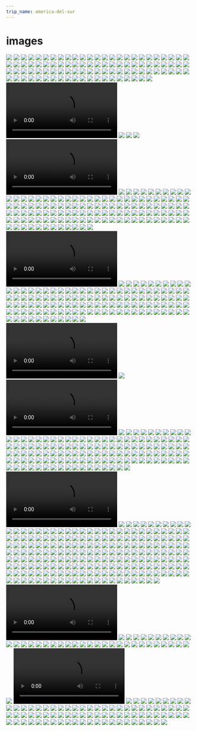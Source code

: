 ```yaml
---
trip_name: america-del-sur
---
```


# images

![](images/1.1419767594.packningsorgie.jpg)
![](images/1.1419849875.3rd-breakkie.jpg)
![](images/1.1419849875.en-route.jpg)
![](images/1.1419906012.utsikt-gopro.jpg)
![](images/1.1419906012.utsikt.jpg)
![](images/1.1419906012.v-229-rt-flygplan.jpg)
![](images/1.1419990533.a-bird-n-a-bird.jpg)
![](images/1.1419990533.cobacabana-south-side.jpg)
![](images/1.1419990533.copacabana.jpg)
![](images/1.1419990533.emellan-cobacabana-amp-ipanema.jpg)
![](images/1.1419990533.endless-parasol.jpg)
![](images/1.1419990533.flicka-p-229-cobacabana.jpg)
![](images/1.1419990533.forte-cobacabana.jpg)
![](images/1.1419990533.frukostkaffe.jpg)
![](images/1.1419990533.hemg-229-ng.jpg)
![](images/1.1419990533.ipanema-panorama.jpg)
![](images/1.1419990533.ipanema-selfie.jpg)
![](images/1.1419990533.jesus-pose.jpg)
![](images/1.1419990533.lagoa-rodrigo-de-freitas.jpg)
![](images/1.1419990533.liten-f-229-gel-stora-berg.jpg)
![](images/1.1419990533.pontus-p-229-copa-beach-walk.jpg)
![](images/1.1419990533.selfie-2.jpg)
![](images/1.1419990533.strandentr-233.jpg)
![](images/1.1419990533.the-poser.jpg)
![](images/1.1420070400.blickar-mot-sockertopp.jpg)
![](images/1.1420070400.corcovado-tram-selfie.jpg)
![](images/1.1420070400.d-228-r-228-r-det.jpg)
![](images/1.1420070400.d-228-r-228-r-han.jpg)
![](images/1.1420070400.donna-johanna.jpg)
![](images/1.1420070400.helt-ok-vyer-p-229-v-228-gen-upp-men-varmt.jpg)
![](images/1.1420070400.kisfie-framf-246-r-lagoa-rodrigo-de-freitas.jpg)
![](images/1.1420070400.kugghjulst-229-gstationen.jpg)
![](images/1.1420070400.lunchutsikt.jpg)
![](images/1.1420070400.m-228-ktigt.jpg)
![](images/1.1420070400.ner-igen.jpg)
![](images/1.1420070400.p-229-v-228-g-till-m-246-te-med-jesus.jpg)
![](images/1.1420070400.pontus-likear-utsikten.jpg)
![](images/1.1420070400.sk-246-n-utsikt-dam-och-sj-246-n.jpg)
![](images/1.1420070400.strax-under-christo.jpg)
![](images/1.1420070400.the-jesus.jpg)
![](images/1.1420070400.to-be-chicken-or-to-be-jesus.jpg)
![](images/1.1420070400.uppe.jpg)
![](images/1.1420070400.varm-v-228-ntan-p-229-det-lilla-r-246-da-t-229.jpg)
![](images/1.1420070400.vi-var-inte-helt-ensamma.jpg)
![](images/1.1420072400.1-grafitti-continue.jpg)
![](images/1.1420072400.backigt-och-ol-228-mpligt-f-246-r-longboard.jpg)
![](images/1.1420072400.brasiliansk-r-228-kgryta-med-maniocmj-246-l-mu.jpg)
![](images/1.1420072400.bro-f-246-r-santa-teresa-tram.jpg)
![](images/1.1420072400.en-helt-annan-syn-uppifr-229-n.jpg)
![](images/1.1420072400.en-v-228-gg.jpg)
![](images/1.1420072400.escadaria-selar-243-n.jpg)
![](images/1.1420072400.fin-h-229-llplats.jpg)
![](images/1.1420072400.gullig-och-j-228-ttebrant-gata.jpg)
![](images/1.1420072400.hot-spot.jpg)
![](images/1.1420072400.johanna-och-teatern.jpg)
![](images/1.1420072400.kaleltrappan-uppifr-229-n.jpg)
![](images/1.1420072400.kul-med-grafitti.jpg)
![](images/1.1420072400.mais-amor-por-favor.jpg)
![](images/1.1420072400.mer-k-228-rlek-verkade-vara-budskapet-i-santa-.jpg)
![](images/1.1420072400.messi-gr-229-ter.jpg)
![](images/1.1420072400.middag-och-en-246-l.jpg)
![](images/1.1420072400.p-229-skylten-visa-repekt-f-246-r-de-boende.jpg)
![](images/1.1420072400.p-229-v-228-g-mot-lapa.jpg)
![](images/1.1420072400.p-spatserar-nerf-246-r-trappen.jpg)
![](images/1.1420072400.pausa.jpg)
![](images/1.1420072400.s-229-backigt-s-229-varmt-men-s-229-fantastisk.jpg)
![](images/1.1420072400.s-229-mycket-h-228-ftig-street-art-i-santa-ter.jpg)
![](images/1.1420072400.santa-teresa-grafitti.jpg)
![](images/1.1420072400.santa-teresa-view.jpg)
![](images/1.1420072400.soulmates.jpg)
![](images/1.1420072400.tafs.jpg)
![](images/1.1420072400.vid-trappans-fot.jpg)
![](images/1.1420072400.we-feed-on-calamares.jpg)
![](images/1.1420240526.2-miljoner-m-228-nniskor.jpg)
![](images/1.1420240526.a-loaf-with-a-view.jpg)
![](images/1.1420240526.b-229-tar.jpg)
![](images/1.1420240526.cr-233-me-pasta-pizza-delight.jpg)
![](images/1.1420240526.en-liten-svansl-246-s-246-dla-bor-p-229-toppen.jpg)
![](images/1.1420240526.f-246-re-f-228-rden.jpg)
![](images/1.1420240526.flip-floppin-lady.jpg)
![](images/1.1420240526.linba-241-o-segunda.jpg)
![](images/1.1420240526.och-pontahontas-tog-229-rets-f-246-rsta-bad.jpg)
![](images/1.1420240526.p-227-o-a-231-ucar.jpg)
![](images/1.1420240526.promenad-i-urca-nedanf-246-r-sockerberget.jpg)
![](images/1.1420240526.rio-panorama.jpg)
![](images/1.1420240526.rio-sett-fr-229-n-toppen.jpg)
![](images/1.1420240526.sen-blev-det-2015.jpg)
![](images/1.1420240526.spider-arm-selfie.jpg)
![](images/1.1420240526.upp-till-h-246-gsta-toppen.jpg)
![](images/1.1420240526.utsikt-246-ver-rio.jpg)
![](images/1.1420240526.vy-med-vi.jpg)
![](images/1.1420245200.196-ntligen-feijoada.jpg)
![](images/1.1420245200.bambu-e-bambina.jpg)
![](images/1.1420245200.bambuastic.jpg)
![](images/1.1420245200.brasiliens-vanligaste-frukt.jpg)
![](images/1.1420245200.det-sv-228-nger-ju.mov.flv)
![](images/1.1420245200.det-sv-228-nger-ju.mov.flv.jpg)
![](images/1.1420245200.ett-urval-av-blomster.jpg)
![](images/1.1420245200.f-228-rgerna.jpg)
![](images/1.1420245200.feijoada-and-samba.mov.flv)
![](images/1.1420245200.feijoada-and-samba.mov.flv.jpg)
![](images/1.1420245200.feira-da-nordestina.jpg)
![](images/1.1420245200.funny-fruit.jpg)
![](images/1.1420245200.grodblad.jpg)
![](images/1.1420245200.j-228-tteh-246-ga-bambu.jpg)
![](images/1.1420245200.j-228-ttel-229-nga-bambusar.jpg)
![](images/1.1420245200.jesus-tittar-fram-bak-molnen.jpg)
![](images/1.1420245200.k-246-tt-228-tare.jpg)
![](images/1.1420245200.konstig-frukt.jpg)
![](images/1.1420245200.lady-in-plants.jpg)
![](images/1.1420245200.miniananas.jpg)
![](images/1.1420245200.orchideario-orchidearista.jpg)
![](images/1.1420245200.orchideario.jpg)
![](images/1.1420245200.palm-pontus.jpg)
![](images/1.1420245200.pontus-bland-orchideerna.jpg)
![](images/1.1420245200.snacka-om-rotsystem.jpg)
![](images/1.1420245200.stor-och-liten.jpg)
![](images/1.1420245200.walk-over.jpg)
![](images/1.1420245200.walking-on-water.jpg)
![](images/1.1420414010.ankomna-i-vila-canoas.jpg)
![](images/1.1420414010.att-bygga-p-229-h-246-jden.jpg)
![](images/1.1420414010.att-el-och-avlopp-faktiskt-funkar.jpg)
![](images/1.1420414010.bykyrkan.jpg)
![](images/1.1420414010.en-liten-square.jpg)
![](images/1.1420414010.favela-pet.jpg)
![](images/1.1420414010.favela-vila-canoas-h-246-ger-mansions-v-228-ns.jpg)
![](images/1.1420414010.favelabo.jpg)
![](images/1.1420414010.favelacapirinha.jpg)
![](images/1.1420414010.favelapanorama.jpg)
![](images/1.1420414010.favelaskolan-para-ti.jpg)
![](images/1.1420414010.g-229-ngarna-har-gatunamn.jpg)
![](images/1.1420414010.gatu--och-eln-228-t.jpg)
![](images/1.1420414010.hejd-229-rocinha.jpg)
![](images/1.1420414010.hippe-p-229-hippiemarknad.jpg)
![](images/1.1420414010.i-villa-canoas.jpg)
![](images/1.1420414010.johanna-p-229-rocinha-utsiktsplats.jpg)
![](images/1.1420414010.marknadsgata-i-rocinha.jpg)
![](images/1.1420414010.mini-feijoada-mellan-shoppingen.jpg)
![](images/1.1420414010.och-h-228-r-bor-dom.jpg)
![](images/1.1420414010.p-229-marknad---bananer.jpg)
![](images/1.1420414010.p-229-rundtur-i-villa-canoas.jpg)
![](images/1.1420414010.p-229-v-228-g-till-marknad-i-rocinha.jpg)
![](images/1.1420414010.p-229-vandring-genom-favelan.jpg)
![](images/1.1420414010.pontahontas.jpg)
![](images/1.1420414010.rastg-229-rd-eller-lektionssal.jpg)
![](images/1.1420414010.smalgator.jpg)
![](images/1.1420414010.square-igen.jpg)
![](images/1.1420414010.tr-229-nga-virrvarr-gr-228-nder.jpg)
![](images/1.1420414010.utsikt-246-ver-favela-rocinha.jpg)
![](images/1.1420414010.utsikt-fr-229-n-para-ti.jpg)
![](images/1.1420414010.utsikt-fr-229-n-rocinha.jpg)
![](images/1.1420414010.v-228-lkommen-ta-med-246-l.jpg)
![](images/1.1420414010.v-229-r-guide-till-v-228-nster.jpg)
![](images/1.1420414010.yay-feijoada.jpg)
![](images/1.1420758311.1-akvedukten.jpg)
![](images/1.1420758311.1-i-taxib-229-t-p-229-v-228-g-hem.jpg)
![](images/1.1420758311.2-akvedukten.jpg)
![](images/1.1420758311.214-de-strand.jpg)
![](images/1.1420758311.214-ns-st-246-rsta-turistbyr-229.jpg)
![](images/1.1420758311.215-de-strand.jpg)
![](images/1.1420758311.215-ns-st-246-rsta-turistbyr-229.jpg)
![](images/1.1420758311.abra-227-o-beach.jpg)
![](images/1.1420758311.akvedukten.jpg)
![](images/1.1420758311.angra-dos-reis-hamn.jpg)
![](images/1.1420758311.anl-228-nda-i-angra-dos-reis.jpg)
![](images/1.1420758311.ay-ay-kapten.jpg)
![](images/1.1420758311.beach-selfie.jpg)
![](images/1.1420758311.blue-lagoon.jpg)
![](images/1.1420758311.bogserade-in-i-vik.jpg)
![](images/1.1420758311.brasilianska-vattenfalls-n-228-cken.jpg)
![](images/1.1420758311.brygga.jpg)
![](images/1.1420758311.bussbiljettkuren-och-restaurangen-bredvid.jpg)
![](images/1.1420758311.byte-av-b-229-t-efter-motorhaveriet.jpg)
![](images/1.1420758311.cachoeira-da-feiticeira.jpg)
![](images/1.1420758311.catocheira-do-feiticeira.jpg)
![](images/1.1420758311.cooling-off.jpg)
![](images/1.1420758311.dag-2---hike-till-vattenfall.jpg)
![](images/1.1420758311.emergency.jpg)
![](images/1.1420758311.en-fin-blomma.jpg)
![](images/1.1420758311.en-fri-man-vid-ett-gammalt-f-228-ngelse.jpg)
![](images/1.1420758311.en-liten-kyrka.jpg)
![](images/1.1420758311.ett-regnigt-v-228-lkomnande.jpg)
![](images/1.1420758311.f-246-ggel.jpg)
![](images/1.1420758311.f-246-r-kartfetischisterna.jpg)
![](images/1.1420758311.fall-och-pool.jpg)
![](images/1.1420758311.flera-246-de-str-228-nder-denna-tidiga-morgon.jpg)
![](images/1.1420758311.food-selfie.jpg)
![](images/1.1420758311.frukosterande.jpg)
![](images/1.1420758311.frukostvy.jpg)
![](images/1.1420758311.gryning-vid-start-p-229-hike-till-lopes-mendes.jpg)
![](images/1.1420758311.h-228-r-spenderade-vi-v-229-r-sista-dag-p-229-.jpg)
![](images/1.1420758311.hamnen-i-angra.jpg)
![](images/1.1420758311.heja-brasilien.jpg)
![](images/1.1420758311.hiking-down-a-long-and-lonesome-road.jpg)
![](images/1.1420758311.i-en-kanten-av-abra-227-o-s-strand.jpg)
![](images/1.1420758311.i-taxib-229-t-p-229-v-228-g-hem.jpg)
![](images/1.1420758311.i-v-228-ntan-p-229-bussen-i-angra-dos-reis.jpg)
![](images/1.1420758311.i-v-228-ntan-p-229-flyget-till-lima.jpg)
![](images/1.1420758311.johanna-bergsbestigare.jpg)
![](images/1.1420758311.jump.jpg)
![](images/1.1420758311.krabban.jpg)
![](images/1.1420758311.la-johanna-och-la-luna.jpg)
![](images/1.1420758311.lita-blomster.jpg)
![](images/1.1420758311.lopes-mendes-214-de-paradis.jpg)
![](images/1.1420758311.lunch-f-246-r-snorklare.jpg)
![](images/1.1420758311.middagsstrand-efter-snorkeltur.jpg)
![](images/1.1420758311.morgonpromenadskompis.jpg)
![](images/1.1420758311.ngn-slags-square-i-abra-227-o.jpg)
![](images/1.1420758311.och-en-pir.jpg)
![](images/1.1420758311.och-s-229-h-228-r-med.jpg)
![](images/1.1420758311.p-229-lopes-mendes.jpg)
![](images/1.1420758311.p-229-tur-mot-fallet.jpg)
![](images/1.1420758311.p-229-v-228-g-mot-lopes-mendes.jpg)
![](images/1.1420758311.p-229-v-228-g-ut-till-ilha-grande.jpg)
![](images/1.1420758311.panorama-lopes-mendes.jpg)
![](images/1.1420758311.pico-do-papagaio-till-h-246-ger-om-bergstoppen.jpg)
![](images/1.1420758311.queen-of-everything.jpg)
![](images/1.1420758311.relax-p-229-feiticeira-stranden.jpg)
![](images/1.1420758311.rotfyllda-stigar.jpg)
![](images/1.1420758311.s-229-h-228-r-spenderade-vi-v-229-r-sista-dag-.jpg)
![](images/1.1420758311.sanden-228-r-som-potatismj-246-l.jpg)
![](images/1.1420758311.sippar-caipirinhas.jpg)
![](images/1.1420758311.sista-kv-228-llen-i-abra-227-o.mov.flv)
![](images/1.1420758311.sista-kv-228-llen-i-abra-227-o.mov.flv.jpg)
![](images/1.1420758311.sm-229-paradis-246-ar.jpg)
![](images/1.1420758311.snirklerier.jpg)
![](images/1.1420758311.stranden-i-abra-227-o.jpg)
![](images/1.1420758311.taxib-229-t-hem-fr-229-n-vattenfallsstranden.jpg)
![](images/1.1420758311.testar-a-231-a-237.jpg)
![](images/1.1420758311.tze-hikers.jpg)
![](images/1.1420758311.utlopp-a-la-abra-227-o.jpg)
![](images/1.1420758311.utsikt.jpg)
![](images/1.1420758311.v-229-r-b-229-t.jpg)
![](images/1.1420758311.v-229-r-f-228-rdskuta-1.jpg)
![](images/1.1420758311.v-229-r-gata.jpg)
![](images/1.1420758311.v-229-r-hostelgr-228-nd.jpg)
![](images/1.1420758311.vattenfallsduschar.jpg)
![](images/1.1420758311.vi-b-246-rjar-n-228-rma-oss.jpg)
![](images/1.1420758311.vy-p-229-v-228-g-mot-stranden-med-samma-namn-s.jpg)
![](images/1.1421067644.1-mer-uts-246-kt-ceviche-p-229-canta-rana.jpg)
![](images/1.1421067644.196-ven-museet-hade-grym-mat-mmmmm.jpg)
![](images/1.1421067644.astrid-y-gaston---28-r-228-tters-avsmakningsme.jpg)
![](images/1.1421067644.blomster.jpg)
![](images/1.1421067644.bron-som-inspirerat-ett-otal-k-228-rlekss-229-.jpg)
![](images/1.1421067644.bubblornas-stad-228-r-du-och-en-volvo.jpg)
![](images/1.1421067644.d-228-r-fanns-ocks-229-en-uppsj-246-kaktussort.jpg)
![](images/1.1421067644.den-stora-innerg-229-rden.jpg)
![](images/1.1421067644.det-b-246-rjar-lite-lugnt-med-v-228-lkomstdrin.jpg)
![](images/1.1421067644.det-var-tydligen-s-229-h-228-r-de-skrev-the-in.jpg)
![](images/1.1421067644.en-liten-arkeologisk-site-bredvid-v-229-rt-hos.jpg)
![](images/1.1421067644.en-snabbkik-in-i-k-246-ket.jpg)
![](images/1.1421067644.ett-urval-av-de-28-r-228-tterna.jpg)
![](images/1.1421067644.f-229-r-man-lida-pin.jpg)
![](images/1.1421067644.fler-n-228-ssmycken-i-bruk.jpg)
![](images/1.1421067644.frivilligt.jpg)
![](images/1.1421067644.h-228-r-vilar-historia.jpg)
![](images/1.1421067644.inka-kola.jpg)
![](images/1.1421067644.inkaguld.jpg)
![](images/1.1421067644.inkasilver.jpg)
![](images/1.1421067644.kustn-228-ra-shoppingcenter.jpg)
![](images/1.1421067644.l-246-smustascher.jpg)
![](images/1.1421067644.la-luncha-sangucher-237-a---matresan-b-246-rja.jpg)
![](images/1.1421067644.lite-antik-snuskkeramik.jpg)
![](images/1.1421067644.lite-sightseeing-utmed-limas-kust.jpg)
![](images/1.1421067644.museo-larco---om-inka-och-andra-peruanska-kult.jpg)
![](images/1.1421067644.mycket-gammal-keramik.jpg)
![](images/1.1421067644.mycket-god-lunch.jpg)
![](images/1.1421067644.n-229-gra-fler.jpg)
![](images/1.1421067644.n-229-gra-sk-246-na-tillbringare-och-skulpture.jpg)
![](images/1.1421067644.om-man-vill-vara-fin.jpg)
![](images/1.1421067644.para-gliding-214-verallt.jpg)
![](images/1.1421067644.parque-kennedy---den-b-228-sta-kattparken-n-22.jpg)
![](images/1.1421067644.sen-till-den-erotiska-delen-av-museet.jpg)
![](images/1.1421067644.skjuts-hem-fr-229-n-museet-med-turistbuss.jpg)
![](images/1.1421067644.sm-229-sm-229-surfare-d-228-r-nere.jpg)
![](images/1.1421067644.speciellt-till-gustav.jpg)
![](images/1.1421067644.tack-f-246-r-denna-upplevelsen-b-229-de-astrid.jpg)
![](images/1.1421067644.urtida-m-246-ter-nutida.jpg)
![](images/1.1421067644.v-229-ldsam-inkakonst.jpg)
![](images/1.1421067644.vy-mot-tr-228-dg-229-rdscaf-233-et.jpg)
![](images/1.1421067644.where-the-magic-happens.jpg)
![](images/1.1421067644.you-aint-messin-with-no-broke-inka.jpg)
![](images/1.1421067644.ytterligare-ca-50000-antikviteter-l-229-g-p-22.jpg)
![](images/1.1421107200.alla-dessa-hundar.jpg)
![](images/1.1421107200.citypanorama.jpg)
![](images/1.1421107200.den-fantastiska-utsikten.jpg)
![](images/1.1421107200.en-v-228-n-p-229-v-228-gen.jpg)
![](images/1.1421107200.f-246-rsta-stoppet-puca-pucara.jpg)
![](images/1.1421107200.follow-that-horse.jpg)
![](images/1.1421107200.framme-vid-slutdestination-sacsayhuaman.jpg)
![](images/1.1421107200.hall-229-j.jpg)
![](images/1.1421107200.i-v-228-ntan-p-229-b-228-ttre-v-228-der.jpg)
![](images/1.1421107200.inkabad.jpg)
![](images/1.1421107200.lite-annan-k-246-tthantering-i-dessa-l-228-nde.jpg)
![](images/1.1421107200.lyxfika-p-229-v-228-g-till-mercado-el-molino.jpg)
![](images/1.1421107200.m-228-sterryttarna.jpg)
![](images/1.1421107200.mot-inkaruinerna.jpg)
![](images/1.1421107200.notera-cuscoflaggan-l-228-ngst-bort-p-229-minn.jpg)
![](images/1.1421107200.och-cusco-by-night.jpg)
![](images/1.1421107200.och-frukostserveringen.jpg)
![](images/1.1421107200.och-sen-kom-stormen.jpg)
![](images/1.1421107200.p-229-andra-sidan-v-228-gen-tambomachay.jpg)
![](images/1.1421107200.p-229-mercado-el-molino-pontus-och-frukten.jpg)
![](images/1.1421107200.p-229-uppt-228-cksf-228-rd-i-san-blas.jpg)
![](images/1.1421107200.p-229-v-228-g-mot-inkal-228-mningarna-ovanf-24.jpg)
![](images/1.1421107200.p-229-v-228-g-mot-sacsayhuaman-heliga-stenar-o.jpg)
![](images/1.1421107200.plaza-de-san-blas.jpg)
![](images/1.1421107200.pontus-blir-v-228-n-med-lokalbefolkningen.jpg)
![](images/1.1421107200.pontus-f-246-rs-246-ker-bli-v-228-n-med-en-mot.jpg)
![](images/1.1421107200.promenad-i-inkariket.jpg)
![](images/1.1421107200.s-229-vi-t-228-nkte-att-vi-lika-g-228-rna-kund.jpg)
![](images/1.1421107200.skymning-246-ver-cusco.jpg)
![](images/1.1421107200.slutligen-n-229-gra-bilder-fr-229-n-v-229-r-fa.jpg)
![](images/1.1421107200.stilstudie-i-hur-man-229-ker-lyxbuss.jpg)
![](images/1.1421107200.street-art.jpg)
![](images/1.1421107200.utsikt-fr-229-n-sacsayhuaman-mot-cusco.jpg)
![](images/1.1421107200.v-229-r-f-246-rsta-plaza-de-armas.jpg)
![](images/1.1421107200.v-229-rt-f-246-rsta-hostel-i-san-blas.jpg)
![](images/1.1421107200.vackra-vyer-p-229-v-228-g-upp-mot-puca-pucara.jpg)
![](images/1.1421107200.vi-sprang-f-246-r-att-s-246-ka-skydd-fr-229-n-.jpg)
![](images/1.1421107200.vi-tr-228-ffade-en-man-with-a-horse.jpg)
![](images/1.1421107200.vi-var-inte-ensamma-att-g-246-mma-oss-under-ta.jpg)
![](images/1.1422382569.1-johanna-och-mishka.jpg)
![](images/1.1422382569.214--student-i-studenthatt.jpg)
![](images/1.1422382569.214-ns-fina-portaler-av-vass-s-229-klart.jpg)
![](images/1.1422382569.att-228-ta-vass.jpg)
![](images/1.1422382569.dagens-andra-f-229-ngst-vass.jpg)
![](images/1.1422382569.dagens-outfit.jpg)
![](images/1.1422382569.dags-att-f-246-rs-246-ka-f-229-ur-fisken-ur-n-.jpg)
![](images/1.1422382569.dags-att-ge-sig-ut-och-fiska.jpg)
![](images/1.1422382569.eftermiddagenmusik.jpg)
![](images/1.1422382569.efterr-228-tt-supermango-och-kaltusfrukt.jpg)
![](images/1.1422382569.en-annan-246--v-228-n-misca---en-mini-wille.jpg)
![](images/1.1422382569.en-av-246-ns-fina-blommor.jpg)
![](images/1.1422382569.en-av-246-ns-inv-229-nare---den-suraste.jpg)
![](images/1.1422382569.en-mini--246.jpg)
![](images/1.1422382569.en-mini-vassb-229-t.jpg)
![](images/1.1422382569.en-vassgran-men-inte-s-228-rskilt-vass.jpg)
![](images/1.1422382569.ett-suddigt-farv-228-l-av-delia-och-milagros.jpg)
![](images/1.1422382569.f-228-rdig.jpg)
![](images/1.1422382569.f-229-ngsten.jpg)
![](images/1.1422382569.fiskare-1.jpg)
![](images/1.1422382569.fiskare-2.jpg)
![](images/1.1422382569.fler-portaler.jpg)
![](images/1.1422382569.g-228-rda-ger-oss-en-rundtur-p-229-246-n.mov.flv)
![](images/1.1422382569.g-228-rda-ger-oss-en-rundtur-p-229-246-n.mov.flv.jpg)
![](images/1.1422382569.g-228-rda-h-228-lsar-farv-228-l.mov.flv)
![](images/1.1422382569.g-228-rda-h-228-lsar-farv-228-l.mov.flv.jpg)
![](images/1.1422382569.g-229-r-p-229-246--tur.jpg)
![](images/1.1422382569.gunga.jpg)
![](images/1.1422382569.helt-naturlig-selfie.jpg)
![](images/1.1422382569.khantati-panorama.jpg)
![](images/1.1422382569.lite-rel-la-la-laxing.jpg)
![](images/1.1422382569.maria-kollar-utsikten.jpg)
![](images/1.1422382569.mini-market-b-229-ten.jpg)
![](images/1.1422382569.och-en-annan-slags-outfit-de-kl-228-r-ut-oss.jpg)
![](images/1.1422382569.och-hon-med-tofsarna-pysslar.jpg)
![](images/1.1422382569.p-229-v-228-g-till-de-flytande-246-arna.jpg)
![](images/1.1422382569.pontus-dr-246-mk-246-k.jpg)
![](images/1.1422382569.pontus-hj-228-lper-till.jpg)
![](images/1.1422382569.pontus-och-mishka.jpg)
![](images/1.1422382569.presidenten-pysslar.jpg)
![](images/1.1422382569.presidentparet.jpg)
![](images/1.1422382569.say-hello-to-mr-puma.jpg)
![](images/1.1422382569.sen-fick-vi-pyssla.jpg)
![](images/1.1422382569.solsemester.jpg)
![](images/1.1422382569.takkonstruktion.jpg)
![](images/1.1422382569.tillbaka-blev-det-lunch-3-r-228-tters-claro.jpg)
![](images/1.1422382569.tjejerna-spelade-volleyboll-b-228-sta-lagdr-22.jpg)
![](images/1.1422382569.uros-khantati-island.jpg)
![](images/1.1422382569.v-229-r-lilla-stuga.jpg)
![](images/1.1422382569.v-229-r-stuga-till-v-228-nster.jpg)
![](images/1.1422382569.vassblomma-man-kan-g-246-ra-te-p-229.jpg)
![](images/1.1422382569.vi-fick-f-246-lja-med-p-229-en-lokal-fotbollst.jpg)
![](images/1.1422382569.vi-glider-hem-229-t.jpg)
![](images/1.1422382569.vi-navigerar-i-sm-229-kanaler.jpg)
![](images/1.1422382569.vi.jpg)
![](images/1.1422382569.vy-fr-229-n-miradoren-solar-panel.jpg)
![](images/1.1422382569.wilber-k-246-r-fram-229-ket.jpg)
![](images/1.1422382569.wilbur-posar.jpg)
![](images/1.1422382569.wilbur-visar-hur-man-bygger-en-vass-246.jpg)
![](images/1.1422727306.196-nnu-mer-p-229-v-228-g-uppf-246-r.jpg)
![](images/1.1422727306.abrahan-visar-stolt-h-246-nsen-m-229-nga-g-229.jpg)
![](images/1.1422727306.artesanal-communal.jpg)
![](images/1.1422727306.blomkantad-v-228-g.jpg)
![](images/1.1422727306.chips.jpg)
![](images/1.1422727306.d-228-rnere-ligger-hamnen-vi-vandrade-upp-fr-2.jpg)
![](images/1.1422727306.deja-vy-n-228-den-228-r-ny.jpg)
![](images/1.1422727306.dina-visar-v-228-gen-hem.jpg)
![](images/1.1422727306.dinas-fantastiska-v-228-v.jpg)
![](images/1.1422727306.donas-blommor.jpg)
![](images/1.1422727306.en-av-alla-stenportaler.jpg)
![](images/1.1422727306.en-av-m-229-229-229-nga-portaler-p-229-246-n.jpg)
![](images/1.1422727306.en-kaktus-som-pontus-blev-f-246-rtjust-i.jpg)
![](images/1.1422727306.fin-blomma.jpg)
![](images/1.1422727306.framme-vid-stranden.jpg)
![](images/1.1422727306.frukostpannkaka.jpg)
![](images/1.1422727306.g-229-ngj-228-rn-av-gamla-skosulor-p-229-alla-.jpg)
![](images/1.1422727306.glad-f-246-r-sitt-nya-pannband.jpg)
![](images/1.1422727306.h-228-r-ska-en-v-228-gg-resas.jpg)
![](images/1.1422727306.hemmagjort-byggmaterial.jpg)
![](images/1.1422727306.hotande-moln.jpg)
![](images/1.1422727306.ing-229-ng-till-hemmet.jpg)
![](images/1.1422727306.innerg-229-rden.jpg)
![](images/1.1422727306.k-246-kspanorama.jpg)
![](images/1.1422727306.kyrkoruin.jpg)
![](images/1.1422727306.lite-fotboll-med-lillkillen.jpg)
![](images/1.1422727306.lite-mer-upp-och-en-till-portal-och-utsikt.jpg)
![](images/1.1422727306.lunch-p-229-restaurant-comunal.jpg)
![](images/1.1422727306.majs-i-terass.jpg)
![](images/1.1422727306.malm-246-ligger-snett-och-gbg-f-229-r-inte-va-.jpg)
![](images/1.1422727306.miski-blomma-dulce.jpg)
![](images/1.1422727306.mu-241-a-te-gott.jpg)
![](images/1.1422727306.n-228-rmst-huset-odlas-quinoa.jpg)
![](images/1.1422727306.natalia-guidar-oss-till-stranden-p-229-andra-s.jpg)
![](images/1.1422727306.ner-f-246-r-en-kik-p-229-den-andra-hamnen.jpg)
![](images/1.1422727306.ny-v-228-n-p-229-eftermiddagspromenad-b-228.jpg)
![](images/1.1422727306.och-en-kaktus-som-johanna-blev-f-246-rtjust-i.jpg)
![](images/1.1422727306.old-school-tak.jpg)
![](images/1.1422727306.p-229-v-228-g-hem-229-t-igen.jpg)
![](images/1.1422727306.p-229-v-228-g-mot-f-228-rjel-228-get.jpg)
![](images/1.1422727306.pontus-suger-s-246-tman-ur-en-blomma.jpg)
![](images/1.1422727306.pontus-vallar-f-229-r.jpg)
![](images/1.1422727306.promenerar-upp-genom-byn.jpg)
![](images/1.1422727306.regntunga-skyar.jpg)
![](images/1.1422727306.rita-i-sanden.jpg)
![](images/1.1422727306.s-229-j-228-kla-mycket-uppf-246-r-n-228-r-vi-k.jpg)
![](images/1.1422727306.sen-var-det-dags-f-246-r-n-228-sta-upp-ut-kl-2.jpg)
![](images/1.1422727306.sol-skiner-igenom-molnen-p-229-titicaca.jpg)
![](images/1.1422727306.taquile-playa.jpg)
![](images/1.1422727306.taquile-selfie.jpg)
![](images/1.1422727306.tidigare-restaurangk-246-k.jpg)
![](images/1.1422727306.town-square.jpg)
![](images/1.1422727306.trucha-direkt-fr-229-n-sj-246-n.jpg)
![](images/1.1422727306.tv-229-of-the-same.jpg)
![](images/1.1422727306.upp-upp-upp.jpg)
![](images/1.1422727306.utsikt-246-ver-den-terrasserade-steniga-246-n.jpg)
![](images/1.1422727306.v-228-gen-upp-till-byn.jpg)
![](images/1.1422727306.vi-har-s-229-m-229-nga-utsiktsbilder.jpg)
![](images/1.1422727306.vi-l-228-mnar-stranden-bakom-oss.jpg)
![](images/1.1422727306.vy.jpg)
![](images/1.1422727306.what-a-man.jpg)
![](images/1.1422727306.white-afro.jpg)
![](images/1.1422921600.avenida-6-de-augusto.jpg)
![](images/1.1422921600.baksidan-av-berget-anv-228-nds-tyv-228-rr-som-.jpg)
![](images/1.1422921600.bussf-228-rjan.jpg)
![](images/1.1422921600.copacabana-uppifr-229-n.jpg)
![](images/1.1422921600.dag-2-197-terh-228-mtning-innan-det-b-246-rjar.jpg)
![](images/1.1422921600.dansen-p-229-g-229-r-hela-dan-och-natten.jpg)
![](images/1.1422921600.en-annan-copacabana-beach.jpg)
![](images/1.1422921600.en-annan-v-228-g-ner.jpg)
![](images/1.1422921600.en-gargoyle-tittar-ut-246-ver-stan.jpg)
![](images/1.1422921600.en-stad-full-av-festkl-228-dda-bilar.jpg)
![](images/1.1422921600.f-246-rsta-hotellfrukosten.jpg)
![](images/1.1422921600.festen-har-b-246-rjat.jpg)
![](images/1.1422921600.gatan-vilar-mellan-paradgrupperna.jpg)
![](images/1.1422921600.hotell-och-utsikt-fr-229-n-rummet.jpg)
![](images/1.1422921600.hus-och-diverse-som-offerg-229-vor-till-ekeko.jpg)
![](images/1.1422921600.offer-utf-246-rs-i-blomrabatterna.jpg)
![](images/1.1422921600.offerberget-med-vackra-vyer.jpg)
![](images/1.1422921600.offering-in-progress.jpg)
![](images/1.1422921600.orkestersvansen.jpg)
![](images/1.1422921600.partykl-228-der-till-bilar-och-andra-fordon.jpg)
![](images/1.1422921600.pizzatajm.jpg)
![](images/1.1422921600.soptipp-with-a-view.jpg)
![](images/1.1422921600.spexigaste-hotellet-i-stan.jpg)
![](images/1.1422921600.statyn-fick-en-ny-huvudbonad-kv-228-llen-till-.jpg)
![](images/1.1422921600.sten.jpg)
![](images/1.1422921600.t-228-nda-ljus-fint-om-man-tog-bort-soporna.jpg)
![](images/1.1422921600.titicaca-vy.jpg)
![](images/1.1422921600.up.jpg)
![](images/1.1422921600.uppe-p-229-toppen.jpg)
![](images/1.1422921600.utsikt-copa.jpg)
![](images/1.1422921600.vi-var-ganska-glada-att-vi-fick-229-ka-i-annan.jpg)
![](images/1.1422921600.virgen-de-candelaria.mov.flv)
![](images/1.1422921600.virgen-de-candelaria.mov.flv.jpg)
![](images/1.1423015623.1-jpg.jpg)
![](images/1.1423015623.el-mascar-243-n.jpg)
![](images/1.1423015623.en-av-innerg-229-rdarna.jpg)
![](images/1.1423015623.en-av-mynterilokalerna-omgjord-till-kyrka.jpg)
![](images/1.1423015623.en-lite-udda-kyrkostaty.jpg)
![](images/1.1423015623.en-skola-ligger-mellan-magasinen-gruvaavfall.jpg)
![](images/1.1423015623.f-246-r-mynttilvverkningen-anv-228-ndes-h-228-.jpg)
![](images/1.1423015623.hi-tech.jpg)
![](images/1.1423015623.johanna-fick-n-246-rda-och-f-246-rf-228-ras-li.jpg)
![](images/1.1423015623.jpg.jpg)
![](images/1.1423015623.katedralen.jpg)
![](images/1.1423015623.kontroll-229-dor-som-skickades-till-europa.jpg)
![](images/1.1423015623.la-virgen-de-la-candilaria.jpg)
![](images/1.1423015623.lite-pengar.jpg)
![](images/1.1423015623.maskinerna-som-drevs-av-h-228-starna.jpg)
![](images/1.1423015623.och-insikt.jpg)
![](images/1.1423015623.p-229-jakt-efter-stadens-gruvdammar.jpg)
![](images/1.1423015623.pengamuseum-och-tidigare-mynteri.jpg)
![](images/1.1423015623.plaza-10-de-noviembre.jpg)
![](images/1.1423015623.potos-237-har-tydligen-b-228-st-salte-241-as.jpg)
![](images/1.1423015623.potosigata.jpg)
![](images/1.1423015623.sjysst-l-229-ssystem.jpg)
![](images/1.1423015623.sm-228-lterier-h-228-r-246-verlevde-man-ca-3-m.jpg)
![](images/1.1423015623.tak.jpg)
![](images/1.1423015623.tjocka-tjocka-v-228-ggar-p-229-detta-st-228-ll.jpg)
![](images/1.1423015623.utsikt-246-ver-silverberget-fr-229-n-hosteltak.jpg)
![](images/1.1423015623.utsikt-fr-229-n-balkongen.jpg)
![](images/1.1423015623.v-229-gsk-229-lar.jpg)
![](images/1.1423015623.vi-fick-ett-riktigt-fint-kolonialrum.jpg)
![](images/1.1423440000.andra-bra-grejer-tv-229-l-som-l-246-ser-allt.jpg)
![](images/1.1423440000.den-stiliga-bussterminalen-ritad-av-gustave-ei.jpg)
![](images/1.1423440000.ett-trevligt-quirky-caf-233-vi-bes-246-kte.jpg)
![](images/1.1423440000.gatorna-kantas-av-st-229-nd-med-massa-konstigh.jpg)
![](images/1.1423440000.llama-beat-superman.jpg)
![](images/1.1423440000.llama-foetuses-anyone.jpg)
![](images/1.1423440000.mycket-h-228-ftig-street-art.jpg)
![](images/1.1423440000.och-nya-lokaltransports-228-ttet-cable-car.jpg)
![](images/1.1423440000.p-229-m-229-nga-s-228-tt-en-visuellt-mycket-un.jpg)
![](images/1.1423440000.p-229-v-228-g-ner-ser-vi-detta-p-229-bergssida.jpg)
![](images/1.1423440000.p-229-v-228-g-upp-en-av-m-229-nga-berg.jpg)
![](images/1.1423440000.the-inkaguerilla.jpg)
![](images/1.1423440000.topp-miradoren-kallas-passande-nog-f-246-r-tit.jpg)
![](images/1.1423440000.vanligaste-lokaltransporten-micro-g-228-rna-do.jpg)
![](images/1.1423440000.vi-kollar-la-paz-h-228-xmarknad.jpg)
![](images/1.1423591900.229-ngan-g-246-r-det-b-229-de-sv-229-rt-att-an.jpg)
![](images/1.1423591900.bes-246-k-i-saltby-det-heta-just-nu-hus-av-sal.jpg)
![](images/1.1423591900.bilen.jpg)
![](images/1.1423591900.bubblande-lera-och-svavel-229-ngor.jpg)
![](images/1.1423591900.dag-2-b-246-rjar-med-siloli-246-knen.jpg)
![](images/1.1423591900.dag-3-228-r-det-dags-f-246-r-g-228-nget-att-de.jpg)
![](images/1.1423591900.delar-av-246-knen-228-r-t-228-ckta-med-detta-v.jpg)
![](images/1.1423591900.delar-av-g-228-nget-p-229-den-246-versv-228-mm.jpg)
![](images/1.1423591900.den-torra-delen-av-246-knen-saltet-bildar-hexa.jpg)
![](images/1.1423591900.den-vita-lagunen.jpg)
![](images/1.1423591900.det-228-r-ju-ganska-l-228-ckert-i-sin-karga-pl.jpg)
![](images/1.1423591900.efter-salt-staden-vidare-mot-salt-246-knen.jpg)
![](images/1.1423591900.eftermatenpromenad-utmed-sj-246-n.jpg)
![](images/1.1423591900.eller-denna-mystiska-v-228-xt-som-luktar-tall.jpg)
![](images/1.1423591900.emma-s-kicking-it.jpg)
![](images/1.1423591900.en-sista-bild-innan-vi-v-228-nder-hem-229-t.jpg)
![](images/1.1423591900.ett-till-arrangemang.jpg)
![](images/1.1423591900.ex-flamingo.jpg)
![](images/1.1423591900.h-228-r-h-229-ller-de-p-229-att-utvinna-salt.jpg)
![](images/1.1423591900.har-aldrig-varit-i-s-229-stora-omr-229-den-med.jpg)
![](images/1.1423591900.johanna-i-den-stinkande-229-ngbastun.jpg)
![](images/1.1423591900.johanna-p-229-t-229-g.jpg)
![](images/1.1423591900.lagoonselfie.jpg)
![](images/1.1423591900.lagunen-kantas-dessutom-av-vulkaner-s-229-h-22.jpg)
![](images/1.1423591900.lamor-och-flamingos-s-229-l-229-ngt-246-gat-ka.jpg)
![](images/1.1423591900.lite-fler-arrangerade-kort.jpg)
![](images/1.1423591900.lunchutsikt.jpg)
![](images/1.1423591900.massor-av-salt.jpg)
![](images/1.1423591900.massor-av-stenar-att-kl-228-ttra-p-229.jpg)
![](images/1.1423591900.men-vi-gjorde-en-v-228-ldigt-snabb-sorti-igen.jpg)
![](images/1.1423591900.mer-lamor-och-johanna.jpg)
![](images/1.1423591900.museum-av-salt-med-statyer-av-salt.jpg)
![](images/1.1423591900.n-228-r-vi-tagit-oss-ur-246-knen-uppt-228-ckte.jpg)
![](images/1.1423591900.n-229-gon-annans-lunch-rester-av-en-lama-eller.jpg)
![](images/1.1423591900.nationalparken-inhyser-228-ven-gejsrar.jpg)
![](images/1.1423591900.nattl-228-ger-dag-2-mitt-i-ingenstans.jpg)
![](images/1.1423591900.och-228-ntligen-f-229-r-rex-vara-med.jpg)
![](images/1.1423591900.och-det-gjorde-vi-med.jpg)
![](images/1.1423591900.och-pontus.jpg)
![](images/1.1423591900.och-s-229-mycket-att-filma.jpg)
![](images/1.1423591900.p-229-saltfabrik-byggd-av-salt-passande-nog.jpg)
![](images/1.1423591900.paus-med-utsikt.jpg)
![](images/1.1423591900.platt.jpg)
![](images/1.1423591900.pontus-228-r-liiite-efter-p-229-varje-hoppkort.jpg)
![](images/1.1423591900.pontus-badar-i-den-varma-k-228-llan-vid-solupp.jpg)
![](images/1.1423591900.pontus-i-246-demarken-n-228-ra-gr-228-nsen-til.jpg)
![](images/1.1423591900.pontus-och-cameron.jpg)
![](images/1.1423591900.pontus-och-the-wild-life.jpg)
![](images/1.1423591900.pontus-p-229-dakart-229-g.jpg)
![](images/1.1423591900.riktigt-lyxlunch-serverad-fr-229-n-bilen.jpg)
![](images/1.1423591900.salt-246-kenselfie-det-var-s-229-sjukt-ljust.jpg)
![](images/1.1423591900.salty.jpg)
![](images/1.1423591900.soluppg-229-ngsljus.jpg)
![](images/1.1423591900.souvenirer-av-salt.jpg)
![](images/1.1423591900.st-229-p-229-h-228-nder-i-salt-g-246-ra-p-229-.jpg)
![](images/1.1423591900.stilig-med-tofsar-i-246-ronen.jpg)
![](images/1.1423591900.stopp-vid-ett-gammalt-salthotell-mitt-i-246-kn.jpg)
![](images/1.1423591900.svavels-f-228-rger.jpg)
![](images/1.1423591900.t-229-gen-fr-229-n-england-har-sen-l-228-nge-t.jpg)
![](images/1.1423591900.t-229-gkyrkog-229-rden.jpg)
![](images/1.1423591900.the-old-couple.jpg)
![](images/1.1423591900.the-red-lagoon-den-h-228-ftigaste-av-alla.jpg)
![](images/1.1423591900.the-stone-tree.jpg)
![](images/1.1423591900.v-228-l-i-246-knen-b-246-rjade-fotandet.jpg)
![](images/1.1423591900.vacker-kv-228-llsutsikt-246-ver-en-lagun.jpg)
![](images/1.1423591900.vi-bes-246-kte-flera-laguner-d-228-r-flamingos.jpg)
![](images/1.1423591900.vi-f-246-rs-246-kte-trotsa-229-ngorna.jpg)
![](images/1.1423591900.vi-hamnade-mitt-i-ett-kinesisk-br-246-llopsfot.jpg)
![](images/1.1423591900.vid-den-sista-lagunen-den-gr-246-na-p-229-chil.jpg)
![](images/1.1423591900.vid-denna-sj-246-229-t-vi-lunch-dag-tv-229.jpg)
![](images/1.1423699200.1-sen-m-246-tte-vi-juan-el-bonito.jpg)
![](images/1.1423699200.196-nnu-en-plaza-de-armas-en-med-trafalgarkomp.jpg)
![](images/1.1423699200.bl-229-courtyard.jpg)
![](images/1.1423699200.ca-241-on-del-colca.jpg)
![](images/1.1423699200.ceviche-in-the-making.jpg)
![](images/1.1423699200.colca-selfie.jpg)
![](images/1.1423699200.dags-f-246-r-servering.jpg)
![](images/1.1423699200.de-228-r-ju-h-228-ftigare-irl-s-229-klart.jpg)
![](images/1.1423699200.de-eldar-i-skymningen.jpg)
![](images/1.1423699200.det-gamla-tv-228-tteriet.jpg)
![](images/1.1423699200.det-var-en-ganska-h-228-ftig-lokal-ocks-229.jpg)
![](images/1.1423699200.en-av-de-fina-tr-228-dg-229-rdarna.jpg)
![](images/1.1423699200.en-gata.jpg)
![](images/1.1423699200.ett-av-barnrummen.jpg)
![](images/1.1423699200.f-246-rberedda-f-246-r-dagens-f-246-rsta-r-228.jpg)
![](images/1.1423699200.finfin-restaurang-som-avslutning-p-229-en-topp.jpg)
![](images/1.1423699200.gourmetdagen-b-246-rjar-f-246-r-tv-229-mycket-.jpg)
![](images/1.1423699200.green-rose---ny-favvoblomma.jpg)
![](images/1.1423699200.i-v-229-rt-kvarter-huacaypata.jpg)
![](images/1.1423699200.ing-229-ng-till-santa-catalina-klostret.jpg)
![](images/1.1423699200.ingredienser-p-229-rad-till-huvudr-228-tten.jpg)
![](images/1.1423699200.johanna-228-r-n-246-jd.jpg)
![](images/1.1423699200.kaktusblomma.jpg)
![](images/1.1423699200.kocklaget.jpg)
![](images/1.1423699200.landskapet.jpg)
![](images/1.1423699200.liten-men-h-246-gljudd.jpg)
![](images/1.1423699200.maca-en-liten-by-med-en-ganska-246-verd-229-di.jpg)
![](images/1.1423699200.man-f-229-r-liksom-inte-nog.jpg)
![](images/1.1423699200.mer-utsikt.jpg)
![](images/1.1423699200.mycket-bra-hetta-i-s-229-sen.jpg)
![](images/1.1423699200.mycket-bra-resultat.jpg)
![](images/1.1423699200.n-228-r-vi-228-nd-229-var-d-228-r.jpg)
![](images/1.1423699200.och-det-blev-s-229-gott.jpg)
![](images/1.1423699200.och-en-till.jpg)
![](images/1.1423699200.och-s-229-f-229-r-vi-228-ta-igen.jpg)
![](images/1.1423699200.och-vi-fick-se-condorer.jpg)
![](images/1.1423699200.on-top-of-the-world.jpg)
![](images/1.1423699200.panerad-fisk-med-chilis-229-s-mums.jpg)
![](images/1.1423699200.pescado-de-chorrillana-med-grym-chillis-229-s.jpg)
![](images/1.1423699200.piscoprovning-f-246-r-att-l-228-ra-oss-skillna.jpg)
![](images/1.1423699200.pontus-228-r-n-246-jd.jpg)
![](images/1.1423699200.pontus-p-229-vift.jpg)
![](images/1.1423699200.s-229-n-246-jd.jpg)
![](images/1.1423699200.santa-catalina-herself.jpg)
![](images/1.1423699200.sen-hittade-vi-piscomuseet.jpg)
![](images/1.1423699200.sen-m-246-tte-vi-juan-el-bonito.jpg)
![](images/1.1423699200.sk-229-l.jpg)
![](images/1.1423699200.solnedg-229-ng-246-ver-kyrkan.jpg)
![](images/1.1423699200.stiligt-va.jpg)
![](images/1.1423699200.taggigt.jpg)
![](images/1.1423699200.tak-229-sar---klosteromr-229-det-228-r-stort.jpg)
![](images/1.1423699200.tidig-morgon-med-sikte-p-229-colombia.jpg)
![](images/1.1423699200.till-bords.jpg)
![](images/1.1423699200.ute-p-229-promenix.jpg)
![](images/1.1423699200.utsikt-fr-229-n-tak-i-skymningen.jpg)
![](images/1.1423699200.v-228-lkomstkommitt-233-n-vid-colca-canyon.jpg)
![](images/1.1423699200.v-229-ra-provspecimen.jpg)
![](images/1.1423699200.vackra-f-228-rger-och-blommor-246-verallt.jpg)
![](images/1.1423699200.vattenrenare.jpg)
![](images/1.1423699200.vi-njuter-av-utsikten.jpg)
![](images/1.1423699200.visst-228-r-han-bonito.jpg)
![](images/1.1423699200.where-i-stand.jpg)
![](images/1.1423955538.196-ven-vi-fick-prova-v-229-ra-nyfunna-salsaku.jpg)
![](images/1.1423955538.action-i-k-246-ket.jpg)
![](images/1.1423955538.arepas-f-246-r-alla-p-229-local-house-hostel.jpg)
![](images/1.1423955538.arepas-med-k-246-ttf-228-rs-och-tre-sorters-gu.jpg)
![](images/1.1423955538.arepaskv-228-ll---mustafa-in-action.jpg)
![](images/1.1423955538.den-obligatoriska-salsaklassen-vi-228-r-ju-i-c.jpg)
![](images/1.1423955538.dessa-djur-sover-alltid-s-229-sk-246-nt.jpg)
![](images/1.1423955538.fisksoppa-och-tamales-till-lunch-fr-229-n-dett.jpg)
![](images/1.1423955538.gl-228-djespridaren-eric.jpg)
![](images/1.1423955538.man-m-228-rker-att-vi-kommit-till-mer-tropiskt.jpg)
![](images/1.1423955538.maracuja.jpg)
![](images/1.1423955538.mr-bartender.jpg)
![](images/1.1423955538.mycket-os-228-kert-leende-inf-246-r-k-246-ttbe.jpg)
![](images/1.1423955538.p-229-marknad-i-alameda---s-229-mycket-frukt-o.jpg)
![](images/1.1423955538.pontus-stornjuter-av-tre-sorters-guacamole.jpg)
![](images/1.1423955538.salsa-night-out-med-hela-hostelg-228-nget.jpg)
![](images/1.1423955538.tjejerna-i-k-246-ket.jpg)
![](images/1.1423955538.utsikt-246-ver-cali-promenix-med-brin-amp-tess.jpg)
![](images/1.1424217600.1-rostning.jpg)
![](images/1.1424217600.arabicab-246-nans-olika-stadier.jpg)
![](images/1.1424217600.b-228-r.jpg)
![](images/1.1424217600.b-228-sta-frukost-228-llskapet.jpg)
![](images/1.1424217600.blomsterprakt.jpg)
![](images/1.1424217600.dags-f-246-r-coffee-tour-p-229-plantaget.jpg)
![](images/1.1424217600.en-v-228-ldans-massa-kaffe.jpg)
![](images/1.1424217600.entr-233-n-till-haciendan-fint-va.jpg)
![](images/1.1424217600.ett-annat-f-246-rs-246-k-till-kamouflage.jpg)
![](images/1.1424217600.frukt-k-228-rna-och-f-228-rdigt-kaffe.jpg)
![](images/1.1424217600.h-228-ftig-vy-fr-229-n-toppen.jpg)
![](images/1.1424217600.h-228-ngmattsh-228-ng.mov.flv)
![](images/1.1424217600.h-228-ngmattsh-228-ng.mov.flv.jpg)
![](images/1.1424217600.h-228-r-sker-f-246-rsta-utgallringen-p-229-v-2.jpg)
![](images/1.1424217600.han-tr-228-ffar-p-229-en-kaffeplockare.jpg)
![](images/1.1424217600.i-tr-228-dg-229-rden-finns-kamouflerade-g-228-.jpg)
![](images/1.1424217600.kaffeb-246-nor-och-kaffeblommor.jpg)
![](images/1.1424217600.kaffeturen-g-229-r-vidare-ut-p-229-f-228-lten.jpg)
![](images/1.1424217600.mer-kaffeblommor.jpg)
![](images/1.1424217600.mogna-och-omogna-b-228-r-finns-p-229-samma-kvi.jpg)
![](images/1.1424217600.morgonkaffe-i-hammock-p-229-kaffeplantage.jpg)
![](images/1.1424217600.n-228-sta-dag-slappar-vi-mest-i-tr-228-dg-229-.jpg)
![](images/1.1424217600.njuter-bland-b-246-norna.jpg)
![](images/1.1424217600.nya-v-228-ldigt-fina-v-228-nner.jpg)
![](images/1.1424217600.och-blommor.jpg)
![](images/1.1424217600.och-vid-poolen.jpg)
![](images/1.1424217600.olika-kvalitetsniv-229-er.jpg)
![](images/1.1424217600.p-229-kv-228-llen-intas-poolomr-229-det-av-and.jpg)
![](images/1.1424217600.packning.jpg)
![](images/1.1424217600.pontus-tar-en-promenad-upp-bland-kaffet.jpg)
![](images/1.1424217600.rostning.jpg)
![](images/1.1424217600.sen-vandrar-vi-tillbaka-till-hostelet-f-246-r-.jpg)
![](images/1.1424217600.sj-228-lvklart-finns-en-patio.jpg)
![](images/1.1424217600.sol-och-pool.jpg)
![](images/1.1424217600.turen-avslutas-med-bes-246-k-p-229-den-riktiga.jpg)
![](images/1.1424217600.turen-g-229-r-vidare-till-sj-228-lva-fabriken.jpg)
![](images/1.1424217600.v-228-lk-228-nt-japanskt-burkkaffe-f-246-r-joh.jpg)
![](images/1.1424217600.vi-ger-oss-p-229-aroml-229-dan-igen.jpg)
![](images/1.1424217600.vi-har-ett-fint-rum-med-utsikt-246-ver-plantag.jpg)
![](images/1.1424217600.vi-har-inte-riktigt-f-229-tt-nog-av-kaffekunsk.jpg)
![](images/1.1424217600.vi-kunde-inte-l-229-ta-bli-att-k-246-pa-en-s-2.jpg)
![](images/1.1424390400.196-ntligen-en-rej-228-l-246-dla.jpg)
![](images/1.1424390400.bes-246-k-i-den-botaniska-tr-228-dg-229-rden.jpg)
![](images/1.1424390400.blandlunch-fr-229-n-matst-229-nd-p-229-toppen.jpg)
![](images/1.1424390400.caballo.jpg)
![](images/1.1424390400.en-lyrisk-pojke-och-hans-nya-v-228-n.jpg)
![](images/1.1424390400.en-typisk-colombiansk-buss.jpg)
![](images/1.1424390400.h-228-r-kan-man-bo-middle-of-nowhere.jpg)
![](images/1.1424390400.i-touched-it.mov.flv)
![](images/1.1424390400.i-touched-it.mov.flv.jpg)
![](images/1.1424390400.kulturhuset-som-h-228-mtat-ur-alice-i-underlan.jpg)
![](images/1.1424390400.m-246-te.jpg)
![](images/1.1424390400.massa-runda-varelser.jpg)
![](images/1.1424390400.medellin-228-r-ju-boteros-h-228-r-har-han-ett-.jpg)
![](images/1.1424390400.mexikansk-supermiddag-mums.jpg)
![](images/1.1424390400.nedfart-n-228-r-solen-b-246-rjar-s-228-nka-sig.jpg)
![](images/1.1424390400.new-friends.jpg)
![](images/1.1424390400.p-229-promenad-i-parken-st-246-tte-vi-p-229-et.jpg)
![](images/1.1424390400.p-229-v-228-g-upp.jpg)
![](images/1.1424390400.super-perro-caliente-p-229-calle-70-lyckan.jpg)
![](images/1.1424390400.uppsikt-246-ver-linbanan.jpg)
![](images/1.1424390400.utflykt-till-parque-arv-237.jpg)
![](images/1.1424390400.vi-har-hittat-en-lite-ov-228-ntad-svensk-expor.jpg)
![](images/1.1424390460.1-statyer-ocks-229.jpg)
![](images/1.1424390460.196-ngeln-gabriel.jpg)
![](images/1.1424390460.colombia.jpg)
![](images/1.1424390460.en-annan-228-ngel.jpg)
![](images/1.1424390460.ett-annat-sorts-guld-bogota-beer-company.jpg)
![](images/1.1424390460.ett-av-m-229-nga-brobyggen-p-229-v-228-gen.jpg)
![](images/1.1424390460.ett-kors-av-luft-v-228-ldigt-effektfullt.jpg)
![](images/1.1424390460.going-down.jpg)
![](images/1.1424390460.gold-gold-gold.jpg)
![](images/1.1424390460.guld.jpg)
![](images/1.1424390460.i-gamla-stan-bogota-n-228-ra-v-229-rt-hostel.jpg)
![](images/1.1424390460.ing-229-ng-till-saltkaterdralen.jpg)
![](images/1.1424390460.innerg-229-rden.jpg)
![](images/1.1424390460.inte-bara-botero-lite-annat-trevligt-ocks-229.jpg)
![](images/1.1424390460.j.jpg)
![](images/1.1424390460.jpg.jpg)
![](images/1.1424390460.kors-i-m-228-ngder-utmed-el-camino-del-cruz.jpg)
![](images/1.1424390460.let-the-chubbiness-begin.jpg)
![](images/1.1424390460.lite-tjocka-rumpor.jpg)
![](images/1.1424390460.mir-243-amp-picasso.jpg)
![](images/1.1424390460.museo-botero.jpg)
![](images/1.1424390460.obligatoriskt-gruppfoto-med-argentinska-v-228-.jpg)
![](images/1.1424390460.p-229-228-nnu-ett-bolivartorg.jpg)
![](images/1.1424390460.p-229-v-228-g-f-246-r-att-samla-k-po-228-ng.jpg)
![](images/1.1424390460.p-229-v-228-g-i-buss-mot-huvudstaden.jpg)
![](images/1.1424390460.s-229-mycket-guld-fr-229-n-hela-colombia.jpg)
![](images/1.1424390460.sen-guldmuseet-enormt-stort.jpg)
![](images/1.1424390460.stiligt.jpg)
![](images/1.1424390460.utsikt-246-ver-sj-228-lva-katedralen.jpg)
![](images/1.1424390460.vi-f-228-rdas-genom-bergen.jpg)
![](images/1.1424390460.volym-hur-gillar-ni-mona-lisa.jpg)
![](images/1.1425340800.1-bl-229-bl-229-himlar-och-hav.jpg)
![](images/1.1425340800.akrobatik.jpg)
![](images/1.1425340800.bakom-husen-ligger-havet.jpg)
![](images/1.1425340800.beach-h-228-ng-hos-p-amp-rs-lyxresort.jpg)
![](images/1.1425340800.bl-229-bl-229-himlar-och-hav.jpg)
![](images/1.1425340800.blev-lite-nedst-228-nkt-precis-efter-detta-kor.jpg)
![](images/1.1425340800.efter-bush-228-ventyret-kom-vi-tillslut-till-s.jpg)
![](images/1.1425340800.en-h-228-rlig-blandning-av-fallf-228-rdigt-och.jpg)
![](images/1.1425340800.en-till-l-229-ng-slutartid.jpg)
![](images/1.1425340800.en-vacker-246-dla.jpg)
![](images/1.1425340800.farlig-frukt-lite-246-verallt-p-229-246-n.jpg)
![](images/1.1425340800.g-246-tt-fiskar-och-get.jpg)
![](images/1.1425340800.ganska-snyggt-med-l-229-ng-slutartid.jpg)
![](images/1.1425340800.has-to-be-done.jpg)
![](images/1.1425340800.hypnotiserad-av-v-229-gorna.jpg)
![](images/1.1425340800.kanske-inte-riktigt-lika-avslappnad.jpg)
![](images/1.1425340800.lite-snorkling.jpg)
![](images/1.1425340800.lunch-p-229-lustig-resturang.jpg)
![](images/1.1425340800.lunch-p-229-matmarknaden.jpg)
![](images/1.1425340800.lyckan.jpg)
![](images/1.1425340800.middag-p-229-v-229-rt-favorithostel-la-creole.jpg)
![](images/1.1425340800.middag-vid-solnedg-229-ngen.jpg)
![](images/1.1425340800.nordkusten---klippig-kust-och-kraftfulla-v-229.jpg)
![](images/1.1425340800.och-djupa-diskussioner-i-vattenbrynet.jpg)
![](images/1.1425340800.p-229-den-flytande-bron-mellan-punda-och-otrob.jpg)
![](images/1.1425340800.pontus-offrar-sig-f-246-r-filmen---blev-dyngsu.jpg)
![](images/1.1425340800.promenad-genom-f-228-rgglada-wilhelmsburg.jpg)
![](images/1.1425340800.promenad-mot-paulina-amp-rubens-boende.jpg)
![](images/1.1425340800.ruben-kartl-228-ser-d-229-kan-man-hamna-var-so.jpg)
![](images/1.1425340800.solnedg-229-ng-246-ver-den-andra-dagen.jpg)
![](images/1.1425340800.tripp-trapp-trull.jpg)
![](images/1.1425340800.vackert-inv-228-ntar-solnedg-229-ng.jpg)
![](images/1.1425340800.vi-m-246-ter-paulina-och-ruben-p-229-flygplats.jpg)
![](images/1.1425340800.vid-boka-pistol---enorm-kraft-i-uppskjutet.jpg)
![](images/1.1425340800.vid-boka-pistol-som-f-229-tt-namnet-fr-229-n-s.jpg)
![](images/large.wimg.1.copy.taquile-selfie.jpg)
